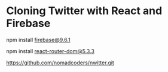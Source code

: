  <h1>Cloning Twitter with React and Firebase</h1>
 
 npm install firebase@9.6.1

 npm install react-router-dom@5.3.3

https://github.com/nomadcoders/nwitter.git
